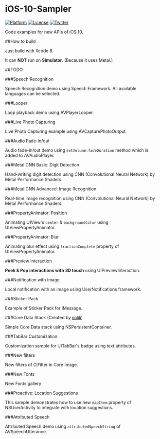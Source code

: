 # iOS-10-Sampler

[![Platform](http://img.shields.io/badge/platform-ios-blue.svg?style=flat
)](https://developer.apple.com/iphone/index.action)
[![License](http://img.shields.io/badge/license-MIT-lightgrey.svg?style=flat
)](http://mit-license.org)
[![Twitter](https://img.shields.io/badge/twitter-@shu223-blue.svg?style=flat)](https://twitter.com/Head1ess)


Code examples for new APIs of iOS 10.


##How to build

Just build with Xcode 8.

It can **NOT** run on **Simulator**. (Because it uses Metal.)


##TODO

###Speech Recognition

Speech Recognition demo using Speech Framework. All available languages can be selected.

###Looper

Loop playback demo using AVPlayerLooper.

###Live Photo Capturing

Live Photo Capturing example using AVCapturePhotoOutput.

###Audio Fade-in/out

Audio fade-in/out demo using `setVolume:fadeDuration` method which is added to AVAudioPlayer.

###Metal CNN Basic: Digit Detection

Hand-writing digit detection using CNN (Convolutional Neural Network) by Metal Performance Shaders.

###Metal CNN Advanced: Image Recognition

Real-time image recognition using CNN (Convolutional Neural Network) by Metal Performance Shaders.

###PropertyAnimator: Position

Animating UIView's `center` & `backgroundColor` using UIViewPropertyAnimator.

###PropertyAnimator: Blur

Animating blur effect using `fractionComplete` property of UIViewPropertyAnimator.

###Preview Interaction

**Peek & Pop interactions with 3D touch** using UIPreviewInteraction.

###Notification with Image

Local notification with an image using UserNotifications framework.

###Sticker Pack

Example of Sticker Pack for iMessage.

###Core Data Stack (Created by [nolili](https://github.com/nolili))

Simple Core Data stack using NSPersistentContainer.

###TabBar Customization

Customization sample for UITabBar's badge using text attributes.

###New filters

New filters of CIFilter in Core Image.

###New Fonts

New Fonts gallery

###Proactive: Location Suggestions

This sample demonstrates how to use new `mapItem` property of NSUserActivity to integrate with location suggestions.

###Attributed Speech

Attributed Speech demo using `attributedSpeechString` of AVSpeechUtterance. 
